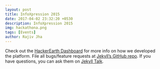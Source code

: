 ```yaml
---
layout: post
title: InfoXpression 2015
date: 2017-04-02 23:32:20 +0530
description: InfoXpression 2015
img: hackathona.png 
tags: [Events]
author: Rajiv Jha
---
```


Check out the [HackerEarth Dashboard][hacker-earth] for more info on how we developed the platform. File all bugs/feature requests at [Jekyll’s GitHub repo][jekyll-gh]. If you have questions, you can ask them on [Jekyll Talk][jekyll-talk].

[hacker-earth]: https://www.hackerearth.com/sprints/airtel-hackathon/
[jekyll-gh]:   https://github.com/jekyll/jekyll
[jekyll-talk]: https://talk.jekyllrb.com/
